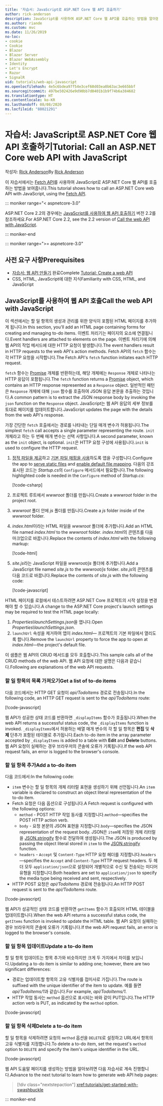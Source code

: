```yaml
---
title: '자습서: JavaScript로 ASP.NET Core 웹 API 호출하기'
author: rick-anderson
description: JavaScript를 사용하여 ASP.NET Core 웹 API를 호출하는 방법을 알아봅니다.
ms.author: riande
ms.custom: mvc
ms.date: 11/26/2019
no-loc:
- cookie
- Cookie
- Blazor
- Blazor Server
- Blazor WebAssembly
- Identity
- Let's Encrypt
- Razor
- SignalR
uid: tutorials/web-api-javascript
ms.openlocfilehash: 4e5c6bdea97f54e3cef60d03ea0b63ac3e665bbf
ms.sourcegitcommit: 497be502426e9d90bb7d0401b1b9f74b6a384682
ms.translationtype: HT
ms.contentlocale: ko-KR
ms.lasthandoff: 08/08/2020
ms.locfileid: "88021291"
---
```

# <a name="tutorial-call-an-aspnet-core-web-api-with-javascript"></a><span data-ttu-id="8e297-103">자습서: JavaScript로 ASP.NET Core 웹 API 호출하기</span><span class="sxs-lookup"><span data-stu-id="8e297-103">Tutorial: Call an ASP.NET Core web API with JavaScript</span></span>

<span data-ttu-id="8e297-104">작성자: [Rick Anderson](https://twitter.com/RickAndMSFT)</span><span class="sxs-lookup"><span data-stu-id="8e297-104">By [Rick Anderson](https://twitter.com/RickAndMSFT)</span></span>

<span data-ttu-id="8e297-105">이 자습서에서는 [Fetch API](https://developer.mozilla.org/docs/Web/API/Fetch_API)를 사용하여 JavaScript로 ASP.NET Core 웹 API를 호출하는 방법을 보여줍니다.</span><span class="sxs-lookup"><span data-stu-id="8e297-105">This tutorial shows how to call an ASP.NET Core web API with JavaScript, using the [Fetch API](https://developer.mozilla.org/docs/Web/API/Fetch_API).</span></span>

::: moniker range="< aspnetcore-3.0"

<span data-ttu-id="8e297-106">ASP.NET Core 2.2의 경우에는 [JavaScript를 사용하여 웹 API 호출하기](xref:tutorials/first-web-api#call-the-web-api-with-javascript) 버전 2.2를 참조하세요.</span><span class="sxs-lookup"><span data-stu-id="8e297-106">For ASP.NET Core 2.2, see the 2.2 version of [Call the web API with JavaScript](xref:tutorials/first-web-api#call-the-web-api-with-javascript).</span></span>

::: moniker-end

::: moniker range=">= aspnetcore-3.0"

## <a name="prerequisites"></a><span data-ttu-id="8e297-107">사전 요구 사항</span><span class="sxs-lookup"><span data-stu-id="8e297-107">Prerequisites</span></span>

* <span data-ttu-id="8e297-108">[자습서: 웹 API 만들기](xref:tutorials/first-web-api) 완료</span><span class="sxs-lookup"><span data-stu-id="8e297-108">Complete [Tutorial: Create a web API](xref:tutorials/first-web-api)</span></span>
* <span data-ttu-id="8e297-109">CSS, HTML, JavaScript에 대한 지식</span><span class="sxs-lookup"><span data-stu-id="8e297-109">Familiarity with CSS, HTML, and JavaScript</span></span>

## <a name="call-the-web-api-with-javascript"></a><span data-ttu-id="8e297-110">JavaScript를 사용하여 웹 API 호출</span><span class="sxs-lookup"><span data-stu-id="8e297-110">Call the web API with JavaScript</span></span>

<span data-ttu-id="8e297-111">이 섹션에서는 할 일 항목의 생성과 관리를 위한 양식이 포함된 HTML 페이지를 추가하게 됩니다.</span><span class="sxs-lookup"><span data-stu-id="8e297-111">In this section, you'll add an HTML page containing forms for creating and managing to-do items.</span></span> <span data-ttu-id="8e297-112">이벤트 처리기는 페이지의 요소에 연결됩니다.</span><span class="sxs-lookup"><span data-stu-id="8e297-112">Event handlers are attached to elements on the page.</span></span> <span data-ttu-id="8e297-113">이벤트 처리기에 의해 웹 API의 작업 메서드에 대한 HTTP 요청이 발생합니다.</span><span class="sxs-lookup"><span data-stu-id="8e297-113">The event handlers result in HTTP requests to the web API's action methods.</span></span> <span data-ttu-id="8e297-114">Fetch API의 `fetch` 함수는 각 HTTP 요청을 시작합니다.</span><span class="sxs-lookup"><span data-stu-id="8e297-114">The Fetch API's `fetch` function initiates each HTTP request.</span></span>

<span data-ttu-id="8e297-115">`fetch` 함수는 [Promise](https://developer.mozilla.org/docs/Web/JavaScript/Reference/Global_Objects/Promise) 개체를 반환하는데, 해당 개체에는 `Response` 개체로 나타나는 HTTP 응답이 포함됩니다.</span><span class="sxs-lookup"><span data-stu-id="8e297-115">The `fetch` function returns a [Promise](https://developer.mozilla.org/docs/Web/JavaScript/Reference/Global_Objects/Promise) object, which contains an HTTP response represented as a `Response` object.</span></span> <span data-ttu-id="8e297-116">일반적인 패턴은 `Response` 개체에 대해 `json` 함수를 호출하여 JSON 응답 본문을 추출하는 것입니다.</span><span class="sxs-lookup"><span data-stu-id="8e297-116">A common pattern is to extract the JSON response body by invoking the `json` function on the `Response` object.</span></span> <span data-ttu-id="8e297-117">JavaScript는 웹 API 응답의 세부 정보를 토대로 페이지를 업데이트합니다.</span><span class="sxs-lookup"><span data-stu-id="8e297-117">JavaScript updates the page with the details from the web API's response.</span></span>

<span data-ttu-id="8e297-118">가장 간단한 `fetch` 호출에서는 경로를 나타내는 단일 매개 변수가 허용됩니다.</span><span class="sxs-lookup"><span data-stu-id="8e297-118">The simplest `fetch` call accepts a single parameter representing the route.</span></span> <span data-ttu-id="8e297-119">`init` 개체라고 하는 두 번째 매개 변수는 선택 사항입니다.</span><span class="sxs-lookup"><span data-stu-id="8e297-119">A second parameter, known as the `init` object, is optional.</span></span> <span data-ttu-id="8e297-120">`init`은 HTTP 요청 구성에 사용됩니다.</span><span class="sxs-lookup"><span data-stu-id="8e297-120">`init` is used to configure the HTTP request.</span></span>

1. <span data-ttu-id="8e297-121">[정적 파일을 제공](/dotnet/api/microsoft.aspnetcore.builder.staticfileextensions.usestaticfiles#Microsoft_AspNetCore_Builder_StaticFileExtensions_UseStaticFiles_Microsoft_AspNetCore_Builder_IApplicationBuilder_)하고 [기본 파일 매핑을 사용](/dotnet/api/microsoft.aspnetcore.builder.defaultfilesextensions.usedefaultfiles#Microsoft_AspNetCore_Builder_DefaultFilesExtensions_UseDefaultFiles_Microsoft_AspNetCore_Builder_IApplicationBuilder_)하도록 앱을 구성합니다.</span><span class="sxs-lookup"><span data-stu-id="8e297-121">Configure the app to [serve static files](/dotnet/api/microsoft.aspnetcore.builder.staticfileextensions.usestaticfiles#Microsoft_AspNetCore_Builder_StaticFileExtensions_UseStaticFiles_Microsoft_AspNetCore_Builder_IApplicationBuilder_) and [enable default file mapping](/dotnet/api/microsoft.aspnetcore.builder.defaultfilesextensions.usedefaultfiles#Microsoft_AspNetCore_Builder_DefaultFilesExtensions_UseDefaultFiles_Microsoft_AspNetCore_Builder_IApplicationBuilder_).</span></span> <span data-ttu-id="8e297-122">다음의 강조 표시된 코드는 *Startup.cs*의 `Configure` 메서드에서 필요합니다.</span><span class="sxs-lookup"><span data-stu-id="8e297-122">The following highlighted code is needed in the `Configure` method of *Startup.cs*:</span></span>

    [!code-csharp[](first-web-api/samples/3.0/TodoApi/StartupJavaScript.cs?highlight=8-9&name=snippet_configure)]

1. <span data-ttu-id="8e297-123">프로젝트 루트에서 *wwwroot* 폴더를 만듭니다.</span><span class="sxs-lookup"><span data-stu-id="8e297-123">Create a *wwwroot* folder in the project root.</span></span>

1. <span data-ttu-id="8e297-124">*wwwroot* 폴더 안에 *js* 폴더를 만듭니다.</span><span class="sxs-lookup"><span data-stu-id="8e297-124">Create a *js* folder inside of the *wwwroot* folder.</span></span>

1. <span data-ttu-id="8e297-125">*index.html*이라는 HTML 파일을 *wwwroot* 폴더에 추가합니다.</span><span class="sxs-lookup"><span data-stu-id="8e297-125">Add an HTML file named *index.html* to the *wwwroot* folder.</span></span> <span data-ttu-id="8e297-126">*index.html*의 콘텐츠를 다음 마크업으로 바꿉니다.</span><span class="sxs-lookup"><span data-stu-id="8e297-126">Replace the contents of *index.html* with the following markup:</span></span>

    [!code-html[](first-web-api/samples/3.0/TodoApi/wwwroot/index.html)]

1. <span data-ttu-id="8e297-127">*site.js*라는 JavaScript 파일을 *wwwroot/js* 폴더에 추가합니다.</span><span class="sxs-lookup"><span data-stu-id="8e297-127">Add a JavaScript file named *site.js* to the *wwwroot/js* folder.</span></span> <span data-ttu-id="8e297-128">*site.js*의 콘텐츠를 다음 코드로 바꿉니다.</span><span class="sxs-lookup"><span data-stu-id="8e297-128">Replace the contents of *site.js* with the following code:</span></span>

    [!code-javascript[](first-web-api/samples/3.0/TodoApi/wwwroot/js/site.js?name=snippet_SiteJs)]

<span data-ttu-id="8e297-129">HTML 페이지를 로컬에서 테스트하려면 ASP.NET Core 프로젝트의 시작 설정을 변경해야 할 수 있습니다.</span><span class="sxs-lookup"><span data-stu-id="8e297-129">A change to the ASP.NET Core project's launch settings may be required to test the HTML page locally:</span></span>

1. <span data-ttu-id="8e297-130">*Properties\launchSettings.json*을 엽니다.</span><span class="sxs-lookup"><span data-stu-id="8e297-130">Open *Properties\launchSettings.json*.</span></span>
1. <span data-ttu-id="8e297-131">`launchUrl` 속성을 제거하여 앱이 *index.html*&mdash; 프로젝트의 기본 파일에서 열리도록 합니다.</span><span class="sxs-lookup"><span data-stu-id="8e297-131">Remove the `launchUrl` property to force the app to open at *index.html*&mdash;the project's default file.</span></span>

<span data-ttu-id="8e297-132">이 샘플은 웹 API의 CRUD 메서드를 모두 호출합니다.</span><span class="sxs-lookup"><span data-stu-id="8e297-132">This sample calls all of the CRUD methods of the web API.</span></span> <span data-ttu-id="8e297-133">웹 API 요청에 대한 설명은 다음과 같습니다.</span><span class="sxs-lookup"><span data-stu-id="8e297-133">Following are explanations of the web API requests.</span></span>

### <a name="get-a-list-of-to-do-items"></a><span data-ttu-id="8e297-134">할 일 항목의 목록 가져오기</span><span class="sxs-lookup"><span data-stu-id="8e297-134">Get a list of to-do items</span></span>

<span data-ttu-id="8e297-135">다음 코드에서는 HTTP GET 요청이 *api/TodoItems* 경로로 전송됩니다.</span><span class="sxs-lookup"><span data-stu-id="8e297-135">In the following code, an HTTP GET request is sent to the *api/TodoItems* route:</span></span>

[!code-javascript[](first-web-api/samples/3.0/TodoApi/wwwroot/js/site.js?name=snippet_GetItems)]

<span data-ttu-id="8e297-136">웹 API가 성공한 상태 코드를 반환하면 `_displayItems` 함수가 호출됩니다.</span><span class="sxs-lookup"><span data-stu-id="8e297-136">When the web API returns a successful status code, the `_displayItems` function is invoked.</span></span> <span data-ttu-id="8e297-137">`_displayItems`에서 허용하는 배열 매개 변수의 각 할 일 항목은 **편집** 및 **삭제** 단추가 포함된 테이블로 추가됩니다.</span><span class="sxs-lookup"><span data-stu-id="8e297-137">Each to-do item in the array parameter accepted by `_displayItems` is added to a table with **Edit** and **Delete** buttons.</span></span> <span data-ttu-id="8e297-138">웹 API 요청이 실패하는 경우 브라우저의 콘솔에 오류가 기록됩니다.</span><span class="sxs-lookup"><span data-stu-id="8e297-138">If the web API request fails, an error is logged to the browser's console.</span></span>

### <a name="add-a-to-do-item"></a><span data-ttu-id="8e297-139">할 일 항목 추가</span><span class="sxs-lookup"><span data-stu-id="8e297-139">Add a to-do item</span></span>

<span data-ttu-id="8e297-140">다음 코드에서:</span><span class="sxs-lookup"><span data-stu-id="8e297-140">In the following code:</span></span>

* <span data-ttu-id="8e297-141">`item` 변수는 할 일 항목의 개체 리터럴 표현을 생성하기 위해 선언됩니다.</span><span class="sxs-lookup"><span data-stu-id="8e297-141">An `item` variable is declared to construct an object literal representation of the to-do item.</span></span>
* <span data-ttu-id="8e297-142">Fetch 요청은 다음 옵션으로 구성됩니다.</span><span class="sxs-lookup"><span data-stu-id="8e297-142">A Fetch request is configured with the following options:</span></span>
  * <span data-ttu-id="8e297-143">`method` - POST HTTP 작업 동사를 지정합니다.</span><span class="sxs-lookup"><span data-stu-id="8e297-143">`method`&mdash;specifies the POST HTTP action verb.</span></span>
  * <span data-ttu-id="8e297-144">`body` - 요청 본문의 JSON 표현을 지정합니다.</span><span class="sxs-lookup"><span data-stu-id="8e297-144">`body`&mdash;specifies the JSON representation of the request body.</span></span> <span data-ttu-id="8e297-145">JSON은 `item`에 저장된 개체 리터럴을 [JSON.stringify](https://developer.mozilla.org/docs/Web/JavaScript/Reference/Global_Objects/JSON/stringify) 함수로 전달하여 생성됩니다.</span><span class="sxs-lookup"><span data-stu-id="8e297-145">The JSON is produced by passing the object literal stored in `item` to the [JSON.stringify](https://developer.mozilla.org/docs/Web/JavaScript/Reference/Global_Objects/JSON/stringify) function.</span></span>
  * <span data-ttu-id="8e297-146">`headers` - `Accept` 및 `Content-Type` HTTP 요청 헤더를 지정합니다.</span><span class="sxs-lookup"><span data-stu-id="8e297-146">`headers`&mdash;specifies the `Accept` and `Content-Type` HTTP request headers.</span></span> <span data-ttu-id="8e297-147">두 헤더 모두 `application/json`으로 설정되어 개별적으로 수신 및 전송되는 미디어 유형을 지정합니다.</span><span class="sxs-lookup"><span data-stu-id="8e297-147">Both headers are set to `application/json` to specify the media type being received and sent, respectively.</span></span>
* <span data-ttu-id="8e297-148">HTTP POST 요청은 *api/TodoItems* 경로에 전송됩니다.</span><span class="sxs-lookup"><span data-stu-id="8e297-148">An HTTP POST request is sent to the *api/TodoItems* route.</span></span>

[!code-javascript[](first-web-api/samples/3.0/TodoApi/wwwroot/js/site.js?name=snippet_AddItem)]

<span data-ttu-id="8e297-149">웹 API가 성공적인 상태 코드를 반환하면 `getItems` 함수가 호출되어 HTML 테이블을 업데이트합니다.</span><span class="sxs-lookup"><span data-stu-id="8e297-149">When the web API returns a successful status code, the `getItems` function is invoked to update the HTML table.</span></span> <span data-ttu-id="8e297-150">웹 API 요청이 실패하는 경우 브라우저의 콘솔에 오류가 기록됩니다.</span><span class="sxs-lookup"><span data-stu-id="8e297-150">If the web API request fails, an error is logged to the browser's console.</span></span>

### <a name="update-a-to-do-item"></a><span data-ttu-id="8e297-151">할 일 항목 업데이트</span><span class="sxs-lookup"><span data-stu-id="8e297-151">Update a to-do item</span></span>

<span data-ttu-id="8e297-152">할 일 항목 업데이트는 항목 추가와 비슷하지만 크게 두 가지에서 차이를 보입니다.</span><span class="sxs-lookup"><span data-stu-id="8e297-152">Updating a to-do item is similar to adding one; however, there are two significant differences:</span></span>

* <span data-ttu-id="8e297-153">경로는 업데이트할 항목의 고유 식별자를 접미사로 가집니다.</span><span class="sxs-lookup"><span data-stu-id="8e297-153">The route is suffixed with the unique identifier of the item to update.</span></span> <span data-ttu-id="8e297-154">예를 들면 *api/TodoItems/1*과 같습니다.</span><span class="sxs-lookup"><span data-stu-id="8e297-154">For example, *api/TodoItems/1*.</span></span>
* <span data-ttu-id="8e297-155">HTTP 작업 동사는 `method` 옵션으로 표시되는 바와 같이 PUT입니다.</span><span class="sxs-lookup"><span data-stu-id="8e297-155">The HTTP action verb is PUT, as indicated by the `method` option.</span></span>

[!code-javascript[](first-web-api/samples/3.0/TodoApi/wwwroot/js/site.js?name=snippet_UpdateItem)]

### <a name="delete-a-to-do-item"></a><span data-ttu-id="8e297-156">할 일 항목 삭제</span><span class="sxs-lookup"><span data-stu-id="8e297-156">Delete a to-do item</span></span>

<span data-ttu-id="8e297-157">할 일 항목을 삭제하려면 요청의 `method` 옵션을 `DELETE`로 설정하고 URL에서 항목의 고유 식별자를 지정합니다.</span><span class="sxs-lookup"><span data-stu-id="8e297-157">To delete a to-do item, set the request's `method` option to `DELETE` and specify the item's unique identifier in the URL.</span></span>

[!code-javascript[](first-web-api/samples/3.0/TodoApi/wwwroot/js/site.js?name=snippet_DeleteItem)]

<span data-ttu-id="8e297-158">웹 API 도움말 페이지를 생성하는 방법을 알아보려면 다음 자습서로 계속 진행합니다.</span><span class="sxs-lookup"><span data-stu-id="8e297-158">Advance to the next tutorial to learn how to generate web API help pages:</span></span>

> [!div class="nextstepaction"]
> <xref:tutorials/get-started-with-swashbuckle>

::: moniker-end
